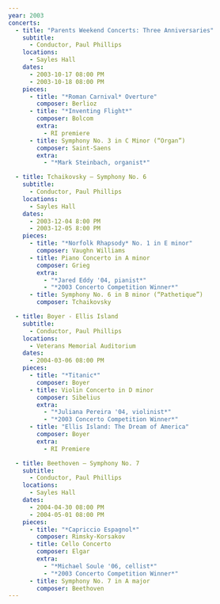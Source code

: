 ```yaml
---
year: 2003
concerts:
  - title: "Parents Weekend Concerts: Three Anniversaries"
    subtitle:
      - Conductor, Paul Phillips
    locations:
      - Sayles Hall
    dates:
      - 2003-10-17 08:00 PM
      - 2003-10-18 08:00 PM
    pieces:
      - title: "*Roman Carnival* Overture"
        composer: Berlioz
      - title: "*Inventing Flight*"
        composer: Bolcom
        extra:
          - RI premiere
      - title: Symphony No. 3 in C Minor (“Organ”)
        composer: Saint-Saens
        extra:
          - "*Mark Steinbach, organist*"

  - title: Tchaikovsky — Symphony No. 6
    subtitle: 
      - Conductor, Paul Phillips
    locations:
      - Sayles Hall
    dates:
      - 2003-12-04 8:00 PM
      - 2003-12-05 8:00 PM
    pieces:
      - title: "*Norfolk Rhapsody* No. 1 in E minor"
        composer: Vaughn Williams
      - title: Piano Concerto in A minor
        composer: Grieg
        extra: 
          - "*Jared Eddy '04, pianist*"
          - "*2003 Concerto Competition Winner*"
      - title: Symphony No. 6 in B minor (“Pathetique”)
        composer: Tchaikovsky

  - title: Boyer - Ellis Island
    subtitle: 
      - Conductor, Paul Phillips
    locations:
      - Veterans Memorial Auditorium
    dates:
      - 2004-03-06 08:00 PM
    pieces:
      - title: "*Titanic*"
        composer: Boyer
      - title: Violin Concerto in D minor
        composer: Sibelius
        extra:
          - "*Juliana Pereira '04, violinist*"
          - "*2003 Concerto Competition Winner*"
      - title: "Ellis Island: The Dream of America"
        composer: Boyer
        extra:
          - RI Premiere

  - title: Beethoven — Symphony No. 7
    subtitle:
      - Conductor, Paul Phillips
    locations:
      - Sayles Hall
    dates:
      - 2004-04-30 08:00 PM
      - 2004-05-01 08:00 PM
    pieces:
      - title: "*Capriccio Espagnol*"
        composer: Rimsky-Korsakov
      - title: Cello Concerto
        composer: Elgar
        extra:
          - "*Michael Soule '06, cellist*"
          - "*2003 Concerto Competition Winner*"
      - title: Symphony No. 7 in A major
        composer: Beethoven
---
```

